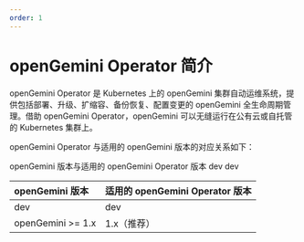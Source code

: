 ```yaml
---
order: 1
---
```


# openGemini Operator 简介
openGemini Operator 是 Kubernetes 上的 openGemini 集群自动运维系统，提供包括部署、升级、扩缩容、备份恢复、配置变更的 openGemini 全生命周期管理。借助 openGemini Operator，openGemini 可以无缝运行在公有云或自托管的 Kubernetes 集群上。

openGemini Operator 与适用的 openGemini 版本的对应关系如下：

openGemini 版本与适用的 openGemini Operator 版本
dev	dev

| openGemini 版本          | 适用的 openGemini Operator 版本  |
| :----------------- | :------------------------- |
| dev                | dev                        |
| openGemini >= 1.x      | 1.x（推荐）       |